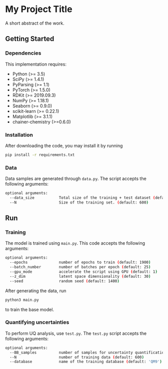 My Project Title
======================================

A short abstract of the work.

## Getting Started

### Dependencies

This implementation requires:

* Python (>= 3.5)
* SciPy (>= 1.4.1)
* PyParsing (>= 1.1)
* PyTorch (>= 1.5.0)
* RDKit (>= 2019.09.3)
* NumPy (>= 1.18.1)
* Seaborn (>= 0.9.0)
* scikit-learn (>= 0.22.1)
* Matplotlib (>= 3.1.1)
* chainer-chemistry (>=0.6.0)

### Installation

After downloading the code, you may install it by running

```bash
pip install -r requirements.txt
```

### Data

Data samples are generated through `data.py`. The script accepts the following arguments:

```bash
optional arguments:
  --data_size           Total size of the training + test dataset (default: 100000)
  --N                   Size of the training set. (default: 600)
```

## Run

### Training

The model is trained using `main.py`. This code accepts the following arguments:

```bash
optional arguments:
  --epochs              number of epochs to train (default: 1900)
  --batch_number        number of batches per epoch (default: 25)
  --gpu_mode            accelerate the script using GPU (default: 1)
  --z_dim               latent space dimensionality (default: 30)
  --seed                random seed (default: 1400)
```

After generating the data, run

```bash
python3 main.py
```

to train the base model.

### Quantifying uncertainties

To perform UQ analysis, use `test.py`. The `test.py` script accepts the following arguments:

```bash
optional arguments:
  --BB_samples          number of samples for uncertainty quantification (default: 0)
  --N                   number of training data (default: 600)
  --database            name of the training database (default: 'QM9')
```

